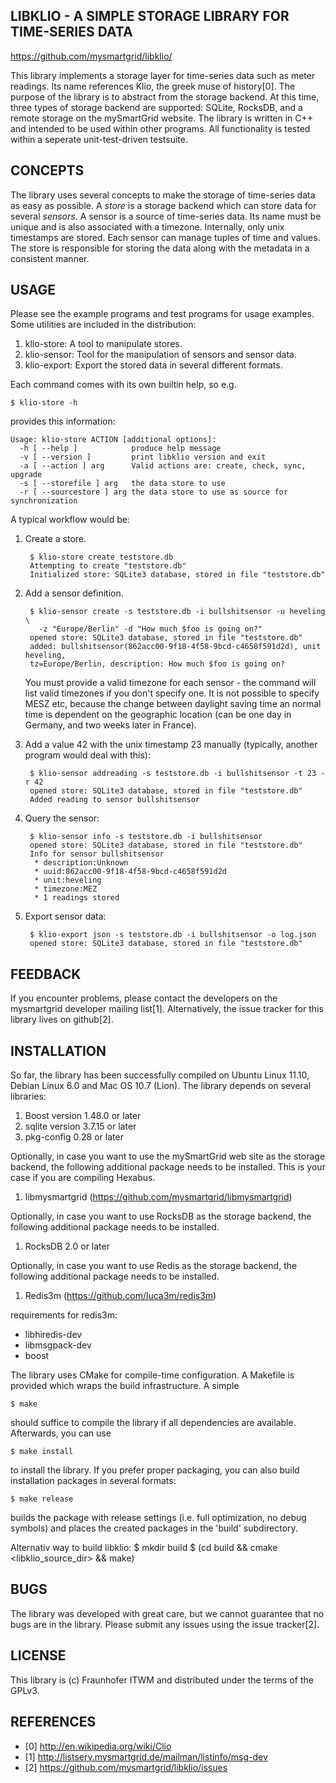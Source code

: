 ## LIBKLIO - A SIMPLE STORAGE LIBRARY FOR TIME-SERIES DATA

  https://github.com/mysmartgrid/libklio/

This library implements a storage layer for time-series data such as
meter readings. Its name references Klio, the greek muse of history[0].
The purpose of the library is to abstract from the storage backend. At
this time, three types of storage backend are supported: SQLite, RocksDB, and a
remote storage on the mySmartGrid website. The library is written in C++ and
intended to be used within other programs. All functionality is tested within
a seperate unit-test-driven testsuite.

## CONCEPTS
The library uses several concepts to make the storage of time-series
data as easy as possible. A *store* is a storage backend which can store
data for several *sensors*. A sensor is a source of time-series data.
Its name must be unique and is also associated with a timezone.
Internally, only unix timestamps are stored. Each sensor can manage
tuples of time and values. The store is responsible for storing the data
along with the metadata in a consistent manner.

## USAGE
Please see the example programs and test programs for usage examples.
Some utilities are included in the distribution:

1. klio-store: A tool to manipulate stores.
2. klio-sensor: Tool for the manipulation of sensors and sensor data.
3. klio-export: Export the stored data in several different formats.

Each command comes with its own builtin help, so e.g.

    $ klio-store -h

provides this information:

    Usage: klio-store ACTION [additional options]:
      -h [ --help ]            produce help message
      -v [ --version ]         print libklio version and exit
      -a [ --action ] arg      Valid actions are: create, check, sync, upgrade
      -s [ --storefile ] arg   the data store to use
      -r [ --sourcestore ] arg the data store to use as source for synchronization


A typical workflow would be:

1. Create a store.

        $ klio-store create teststore.db
        Attempting to create "teststore.db"
        Initialized store: SQLite3 database, stored in file "teststore.db"

2. Add a sensor definition.

        $ klio-sensor create -s teststore.db -i bullshitsensor -u heveling \
          -z "Europe/Berlin" -d "How much $foo is going on?"
        opened store: SQLite3 database, stored in file "teststore.db"
        added: bullshitsensor(862acc00-9f18-4f58-9bcd-c4658f591d2d), unit heveling, 
        tz=Europe/Berlin, description: How much $foo is going on?

   You must provide a valid timezone for each sensor - the command will
   list valid timezones if you don't specify one. It is not possible to
   specify MESZ etc, because the change between daylight saving time an
   normal time is dependent on the geographic location (can be one day
       in Germany, and two weeks later in France).

3. Add a value 42 with the unix timestamp 23 manually (typically, another 
    program would deal with this):

        $ klio-sensor addreading -s teststore.db -i bullshitsensor -t 23 -r 42
        opened store: SQLite3 database, stored in file "teststore.db"
        Added reading to sensor bullshitsensor

4. Query the sensor:

        $ klio-sensor info -s teststore.db -i bullshitsensor
        opened store: SQLite3 database, stored in file "teststore.db"
        Info for sensor bullshitsensor
         * description:Unknown
         * uuid:862acc00-9f18-4f58-9bcd-c4658f591d2d
         * unit:heveling
         * timezone:MEZ
         * 1 readings stored

5. Export sensor data:

        $ klio-export json -s teststore.db -i bullshitsensor -o log.json
        opened store: SQLite3 database, stored in file "teststore.db"


## FEEDBACK
  If you encounter problems, please contact the developers on the
  mysmartgrid developer mailing list[1]. Alternatively, the issue tracker
  for this library lives on github[2].

## INSTALLATION
So far, the library has been successfully compiled on Ubuntu Linux
11.10, Debian Linux 6.0 and Mac OS 10.7 (Lion). The library depends on 
several libraries:

1. Boost version 1.48.0 or later
2. sqlite version 3.7.15 or later
3. pkg-config 0.28 or later

Optionally, in case you want to use the mySmartGrid web site as the storage
backend, the following additional package needs to be installed. This is your 
case if you are compiling Hexabus.

1. libmysmartgrid (https://github.com/mysmartgrid/libmysmartgrid)

Optionally, in case you want to use RocksDB as the storage backend, the
following additional package needs to be installed.

1. RocksDB 2.0 or later

Optionally, in case you want to use Redis as the storage backend, the
following additional package needs to be installed.

1. Redis3m (https://github.com/luca3m/redis3m)

requirements for redis3m:
   * libhiredis-dev
   * libmsgpack-dev
   * boost

The library uses CMake for compile-time configuration. A Makefile is
provided which wraps the build infrastructure. A simple

    $ make

should suffice to compile the library if all dependencies are available.
Afterwards, you can use

    $ make install

to install the library. If you prefer proper packaging, you can also
build installation packages in several formats:

    $ make release

builds the package with release settings (i.e. full optimization, no
debug symbols) and places the created packages in the 'build'
subdirectory.

Alternativ way to build libklio:
    $ mkdir build
    $ (cd build && cmake <libklio_source_dir> && make)
    

## BUGS 
The library was developed with great care, but we cannot guarantee that
no bugs are in the library. Please submit any issues using the issue
tracker[2].

## LICENSE
This library is (c) Fraunhofer ITWM and distributed under the terms of
the GPLv3.

## REFERENCES
 * [0] http://en.wikipedia.org/wiki/Clio
 * [1] http://listserv.mysmartgrid.de/mailman/listinfo/msg-dev
 * [2] https://github.com/mysmartgrid/libklio/issues
